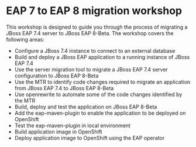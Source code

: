 # EAP 7 to EAP 8 migration workshop

This workshop is designed to guide you through the process of migrating a JBoss EAP 7.4 server to JBoss EAP 8-Beta.  The workshop covers the following areas:

* Configure a JBoss 7.4 instance to connect to an external database
* Build and deploy a JBoss EAP application to a running instance of JBoss EAP 7.4
* Use the server migration tool to migrate a JBoss EAP 7.4 server configuration to JBoss EAP 8-Beta
* Use the MTR to identify code changes required to migrate an application from JBoss EAP 7.4 to JBoss EAP 8-Beta
* Use openrewrite to automate some of the code changes identified by the MTR
* Build, deploy and test the application on JBoss EAP 8-Beta
* Add the eap-maven-plugin to enable the application to be deployed on OpenShift
* Test the eap-maven-plugin in local environment
* Build application image in OpenShift
* Deploy application image to OpenShift using the EAP operator

